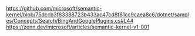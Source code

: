 ﻿https://github.com/microsoft/semantic-kernel/blob/75dccb3f83388723b433ac47cd8f81cc9caea8c6/dotnet/samples/Concepts/Search/BingAndGooglePlugins.cs#L44
https://zenn.dev/microsoft/articles/semantic-kernel-v1-001